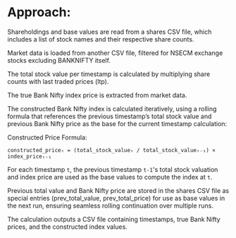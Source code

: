
# Approach:
Shareholdings and base values are read from a shares CSV file, which includes a list of stock names and their respective share counts.

Market data is loaded from another CSV file, filtered for NSECM exchange stocks excluding BANKNIFTY itself.

The total stock value per timestamp is calculated by multiplying share counts with last traded prices (ltp).

The true Bank Nifty index price is extracted from market data.

The constructed Bank Nifty index is calculated iteratively, using a rolling formula that references the previous timestamp’s total stock value and previous Bank Nifty price as the base for the current timestamp calculation:

  Constructed Price Formula:

    constructed_priceₜ = (total_stock_valueₜ / total_stock_valueₜ₋₁) × index_priceₜ₋₁


For each timestamp `t`, the previous timestamp `t-1`'s total stock valuation and index price are used as the base values to compute the index at `t`.

Previous total value and Bank Nifty price are stored in the shares CSV file as special entries (prev_total_value, prev_total_price) for use as base values in the next run, ensuring seamless rolling continuation over multiple runs.

The calculation outputs a CSV file containing timestamps, true Bank Nifty prices, and the constructed index values.
